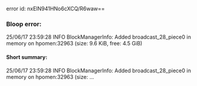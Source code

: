 error id: nxElN941HNo6cXCQ/R6waw==
### Bloop error:

25/06/17 23:59:28 INFO BlockManagerInfo: Added broadcast_28_piece0 in memory on hpomen:32963 (size: 9.6 KiB, free: 4.5 GiB)
#### Short summary: 

25/06/17 23:59:28 INFO BlockManagerInfo: Added broadcast_28_piece0 in memory on hpomen:32963 (size: ...